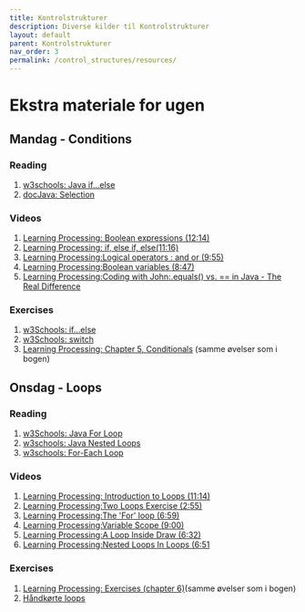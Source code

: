 ```yaml
---
title: Kontrolstrukturer
description: Diverse kilder til Kontrolstrukturer
layout: default
parent: Kontrolstrukturer
nav_order: 3
permalink: /control_structures/resources/
---
```


# Ekstra materiale for ugen

## Mandag - Conditions
### Reading
1. [w3schools: Java if...else](https://www.w3schools.com/java/java_conditions.asp)
1. [docJava: Selection](http://docjava.dk/selection)

### Videos
1. [Learning Processing: Boolean expressions (12:14)](http://learningprocessing.com/videos/5-0)
2. [Learning Processing: if, else if, else(11:16)](http://learningprocessing.com/videos/5-1)
3. [Learning Processing:Logical operators : and or (9:55)](http://learningprocessing.com/videos/5-2)
4. [Learning Processing:Boolean variables (8:47)](http://learningprocessing.com/videos/5-3)
5. [Learning Processing:Coding with John:.equals() vs. == in Java - The Real Difference](https://youtu.be/AoUVdLWLFQw)
### Exercises
1. [w3Schools: if...else](https://www.w3schools.com/java/exercise.asp?filename=exercise_conditions1)
2. [w3Schools: switch](https://www.w3schools.com/java/exercise.asp?filename=exercise_switch1)
3. [Learning Processing: Chapter 5, Conditionals](http://learningprocessing.com/exercises/) (samme øvelser som i bogen)

## Onsdag - Loops
### Reading
1. [w3Schools: Java For Loop](https://www.w3schools.com/java/java_for_loop.asp)
2. [w3schools: Java Nested Loops](https://www.w3schools.com/java/java_for_loop_nested.asp)
3. [w3schools: For-Each Loop](https://www.w3schools.com/java/java_foreach_loop.asp)

### Videos 
1. [Learning Processing: Introduction to Loops (11:14)](http://learningprocessing.com/videos/6-0)
2. [Learning Processing:Two Loops Exercise (2:55)](http://learningprocessing.com/videos/6-1)
3. [Learning Processing:The 'For' loop (6:59)](http://learningprocessing.com/videos/6-2)
4. [Learning Processing:Variable Scope (9:00)](http://learningprocessing.com/videos/6-3)
5. [Learning Processing:A Loop Inside Draw (6:32) ](http://learningprocessing.com/videos/6-4)
6. [Learning Processing:Nested Loops In Loops (6:51](http://learningprocessing.com/videos/6-5)

### Exercises

1. [Learning Processing: Exercises (chapter 6)](http://learningprocessing.com/exercises/)(samme øvelser som i bogen)
2. [Håndkørte loops](https://efif.sharepoint.com/:w:/s/cph/Lyngby/EW187v2ZZypDkv1NKINGz7QBkavJRYF0KF88wYr75qpCnA?e=4LfmwR)